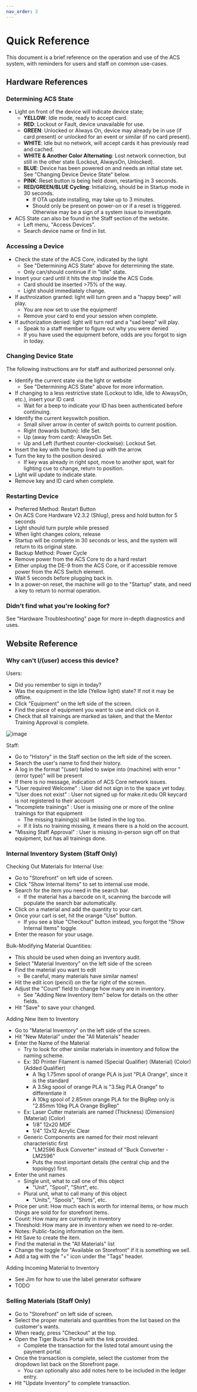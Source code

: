 ```yaml
---
nav_order: 3
---
```


# Quick Reference

This document is a brief reference on the operation and use of the ACS system, with reminders for users and staff on common use-cases.

## Hardware References

### Determining ACS State
* Light on front of the device will indicate device state;
  * **YELLOW**: Idle mode, ready to accept card.
  * **RED**: Lockout or Fault, device unavailable for use.
  * **GREEN**: Unlocked or Always On, device may already be in use (if card present) or unlocked for an event or similar (if no card present).
  * **WHITE**: Idle but no network, will accept cards it has previously read and cached.
  * **WHITE & Another Color Alternating**: Lost network connection, but still in the other state (Lockout, AlwaysOn, Unlocked).
  * **BLUE**: Device has been powered on and needs an initial state set. See "Changing Device Device State" below.
  * **PINK**: Reset button is being held down, restarting in 3 seconds.
  * **RED/GREEN/BLUE Cycling**: Initializing, should be in Startup mode in 30 seconds.
    * If OTA update installing, may take up to 3 minutes.
    * Should only be present on power-on or if a reset is triggered. Otherwise may be a sign of a system issue to investigate.
* ACS State can also be found in the Staff section of the website.
  * Left menu, "Access Devices".
  * Search device name or find in list.

### Accessing a Device

* Check the state of the ACS Core, indicated by the light  
  * See "Determining ACS State" above for determining the state.
  * Only can/should continue if in "Idle" state.
* Insert your card until it hits the stop inside the ACS Code.
  * Card should be inserted >75% of the way.
  * Light should immediately change.
* If authroization granted: light will turn green and a "happy beep" will play.
  * You are now set to use the equipment!
  * Remove your card to end your session when complete.
* If authorization denied: light will turn red and a "sad beep" will play.
  * Speak to a staff member to figure out why you were denied
  * If you have used the equipment before, odds are you forgot to sign in today.

### Changing Device State

The following instructions are for staff and authorized personnel only.
* Identify the current state via the light or website
  * See "Determining ACS State" above for more information.
* If changing to a less restrictive state (Lockout to Idle, Idle to AlwaysOn, etc.), insert your ID card.
  * Wait for a beep to indicate your ID has been authenticated before continuing.
* Identify the current keyswitch position.
  * Small silver arrow in center of switch points to current position.
  * Right (towards button): Idle Set.
  * Up (away from card): AlwaysOn Set.
  * Up and Left (furthest counter-clockwise): Lockout Set.
* Insert the key with the bump lined up with the arrow.
* Turn the key to the position desired.
  * If key was already in right spot, move to another spot, wait for lighting cue to change, return to position.
* Light will update to indicate state.
* Remove key and ID card when complete.

### Restarting Device
* Preferred Method: Restart Button
 * On ACS Core Hardware V2.3.2 (Shlug), press and hold button for 5 seconds
 * Light should turn purple while pressed
 * When light changes colors, release
 * Startup will be complete in 30 seconds or less, and the system will return to its original state.
* Backup Method: Power Cycle
 * Remove power from the ACS Core to do a hard restart
 * Either unplug the DE-9 from the ACS Core, or if accessible remove power from the ACS Switch element.
 * Wait 5 seconds before plugging back in.
 * In a power-on reset, the machine will go to the "Startup" state, and need a key to return to normal operation.

### Didn't find what you're looking for?
See "Hardware Troubleshooting" page for more in-depth diagnostics and uses.

## Website Reference

### Why can't I/(user) access this device? 

Users:
 * Did you remember to sign in today?
 * Was the equipment in the Idle (Yellow light) state? If not it may be offline.
 * Click "Equipment" on the left side of the screen.
 * Find the piece of equipment you want to use and click on it.
 * Check that all trainings are marked as taken, and that the Mentor Training Approval is complete.
 
![image](https://github.com/user-attachments/assets/f834bb08-7966-49d7-ae9d-f1f776be02ff)

Staff:
 * Go to "History" in the Staff section on the left side of the screen.
 * Search the user's name to find their history.
 * A log in the format "(user) failed to swipe into (machine) with error "(error type)" will be present
  * If there is no message, indication of ACS Core network issues.
  * "User required Welcome" : User did not sign in to the space yet today.
  * "User does not exist" : User not signed up for make.rit.edu OR keycard is not registered to their account
  * "Incomplete trainings" : User is missing one or more of the online trainings for that equipment
    * The missing training(s) will be listed in the log too.
    * If it lists no training missing, it means there is a hold on the account.
  * "Missing Staff Approval" : User is missing in-person sign off on that equipment, but has all trainings done.
 
### Internal Inventory System (Staff Only)

Checking Out Materials for Internal Use:
* Go to "Storefront" on left side of screen.
* Click "Show Internal Items" to set to internal use mode.
* Search for the item you need in the search bar.
  * If the material has a barcode on it, scanning the barcode will populate the search bar automatically.
* Click on a material and add the quantity to your cart.
* Once your cart is set, hit the orange "Use" button.
  * If you see a blue "Checkout" button instead, you forgot the "Show Internal Items" toggle.
* Enter the reason for your usage.

Bulk-Modifying Material Quantities:
* This should be used when doing an inventory audit.
* Select "Material Inventory" on the left side of the screen
* Find the material you want to edit
  * Be careful, many materials have similar names!
* Hit the edit icon (pencil) on the far right of the screen.
* Adjust the "Count" field to change how many are in inventory.
  * See "Adding New Inventory Item" below for details on the other fields.
* Hit "Save" to save your changed.

Adding New Item to Inventory
* Go to "Material Inventory" on the left side of the screen.
* Hit "New Material" under the "All Materials" header
* Enter the Name of the Material
  * Try to look for other similar materials in inventory and follow the naming scheme.
  * Ex: 3D Printer Filament is named (Special Qualifier) (Material) (Color) (Added Qualifier)
    * A 1kg 1.75mm spool of orange PLA is just "PLA Orange", since it is the standard
    * A 3.5kg spool of orange PLA is "3.5kg PLA Orange" to differentiate it
    * A 10kg spool of 2.85mm orange PLA for the BigRep only is "2.85mm 10kg PLA Orange BigRep"
   * Ex: Laser Cutter materials are named (Thickness) (Dimension) (Material) (Color)
     * 1/8" 12x20 MDF
     * 1/4" 12x12 Acrylic Clear
   * Generic Components are named for their most relevant characteristic first
     * "LM2596 Buck Converter" instead of "Buck Converter - LM2596"
     * Puts the most important details (the central chip and the topology) first.
* Enter the unit names
  * Single unit, what to call one of this object
    * "Unit", "Spool", "Shirt", etc.
  * Plural unit, what to call many of this object
    * "Units", "Spools", "Shirts", etc.
* Price per unit: How much each is worth for internal items, or how much things are sold for for storefront items.
* Count: How many are currently in inventory
* Threshold: How many are in inventory when we need to re-order.
* Notes: Public-facing information on the item.
* Hit Save to create the item.
* Find the material in the "All Materials" list
* Change the toggle for "Available on Storefront" if it is something we sell.
* Add a tag with the "+" icon under the "Tags" header.

Adding Incoming Material to Inventory
* See Jim for how to use the label generator software
* TODO

### Selling Materials (Staff Only)

* Go to "Storefront" on left side of screen.
* Select the proper materials and quantities from the list based on the customer's wants.
* When ready, press "Checkout" at the top.
* Open the Tiger Bucks Portal with the link provided.
  * Complete the transaction for the listed total amount using the payment portal.
* Once the transaction is complete, select the customer from the dropdown list back on the Storefront page.
  * You can optionally also add notes here to be included in the ledger entry.
* Hit "Update Inventory" to complete transaction.
